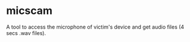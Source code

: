 # micscam
A tool to access the microphone of victim's device and get audio files (4 secs .wav files).

